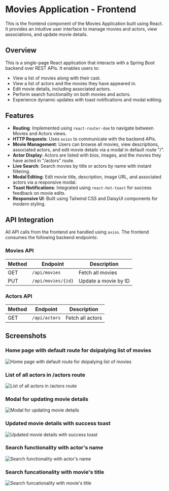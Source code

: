 
# Movies Application - Frontend

This is the frontend component of the Movies Application built using React. It provides an intuitive user interface to manage movies and actors, view associations, and update movie details.

## Overview

This is a single-page React application that interacts with a Spring Boot backend over REST APIs. It enables users to:
- View a list of movies along with their cast.
- View a list of actors and the movies they have appeared in.
- Edit movie details, including associated actors.
- Perform search functionality on both movies and actors.
- Experience dynamic updates with toast notifications and modal editing.

## Features

- **Routing**: Implemented using `react-router-dom` to navigate between Movies and Actors views.
- **HTTP Requests**: Uses `axios` to communicate with the backend APIs.
- **Movie Management**: Users can browse all movies, view descriptions, associated actors, and edit movie details via a modal in default route "/".
- **Actor Display**: Actors are listed with bios, images, and the movies they have acted in "/actors" route.
- **Live Search**: Search movies by title or actors by name with instant filtering.
- **Modal Editing**: Edit movie title, description, image URL, and associated actors via a responsive modal.
- **Toast Notifications**: Integrated using `react-hot-toast` for success feedback on movie edits.
- **Responsive UI**: Built using Tailwind CSS and DaisyUI components for modern styling.

## API Integration

All API calls from the frontend are handled using `axios`.
The frontend consumes the following backend endpoints:

### Movies API

| Method | Endpoint             | Description                  |
|--------|----------------------|------------------------------|
| GET    | `/api/movies`        | Fetch all movies             |
| PUT    | `/api/movies/{id}`   | Update a movie by ID         |

### Actors API

| Method | Endpoint             | Description                  |
|--------|----------------------|------------------------------|
| GET    | `/api/actors`        | Fetch all actors             |


## Screenshots
### Home page with default route for dsipalying list of movies
![Home page with default route for dsipalying list of movies](https://github.com/user-attachments/assets/144ac6e9-0ff3-4566-9893-2e0e56830f50)

### List of all actors in /actors route
![List of all actors in /actors route](https://github.com/user-attachments/assets/5440a88f-015d-447c-aeb7-dece15f47380)

### Modal for updating movie details
![Modal for updating movie details](https://github.com/user-attachments/assets/e40b98c7-c215-405a-86de-47fe0a9e85c1)

### Updated movie details with success toast
![Updated movie details with success toast](https://github.com/user-attachments/assets/15cd1b89-c360-40b8-9f69-1b794dd197a4)

### Search functionality with actor's name
![Search functionality with actor's name](https://github.com/user-attachments/assets/0b7e9a3a-266d-4db3-b104-2053817bcfc3)

### Search funcationality with movie's title
![Search funcationality with movie's title](https://github.com/user-attachments/assets/f4a53295-c841-48a0-bb0e-dea878727374)







